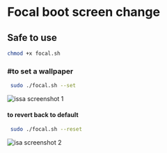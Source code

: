 # Focal boot screen change
## Safe to use
```sh
chmod +x focal.sh
```
### #to set a wallpaper
```sh
 sudo ./focal.sh --set 
 ```
![issa screenshot 1](assets/image.png)

#### to revert back to default 
```sh
 sudo ./focal.sh --reset 
 ```

![isa screenshot 2](assets/image1.png)
